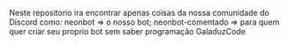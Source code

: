 Neste repositorio ira encontrar apenas coisas da nossa comunidade do Discord como: 
neonbot => o nosso bot;
neonbot-comentado => para quem quer criar seu proprio bot sem saber programação
GaladuzCode
